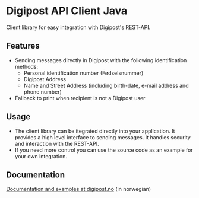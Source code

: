 # Digipost API Client Java

Client library for easy integration with Digipost's REST-API.

## Features

* Sending messages directly in Digipost with the following identification methods:
  * Personal identification number (Fødselsnummer)
  * Digipost Address
  * Name and Street Address (including birth-date, e-mail address and phone number)
* Fallback to print when recipient is not a Digipost user

## Usage
* The client library can be itegrated directly into your application. It provides a high level interface to sending messages. It handles security and interaction with the REST-API.
* If you need more control you can use the source code as an example for your own integration. 

## Documentation
[Documentation and examples at digipost.no](https://www.digipost.no/plattform/enkeltutsendelser/) (in norwegian)
